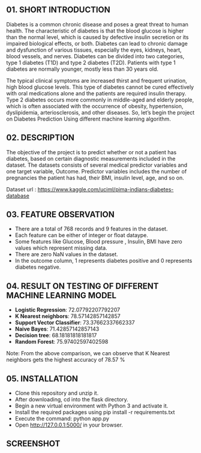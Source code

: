 ## 01. SHORT INTRODUCTION

Diabetes is a common chronic disease and poses a great threat to human health. The characteristic of diabetes is that the blood glucose is higher than the normal level, which is caused by defective insulin secretion or its impaired biological effects, or both. Diabetes can lead to chronic damage and dysfunction of various tissues, especially the eyes, kidneys, heart, blood vessels, and nerves. Diabetes can be divided into two categories, type 1 diabetes (T1D) and type 2 diabetes (T2D). Patients with type 1 diabetes are normally younger, mostly less than 30 years old.

The typical clinical symptoms are increased thirst and frequent urination, high blood glucose levels. This type of diabetes cannot be cured effectively with oral medications alone and the patients are required insulin therapy. Type 2 diabetes occurs more commonly in middle-aged and elderly people, which is often associated with the occurrence of obesity, hypertension, dyslipidemia, arteriosclerosis, and other diseases. So, let’s begin the project on Diabetes Prediction Using different machine learning algorithm.

## 02. DESCRIPTION

The objective of the project is to predict whether or not a patient has diabetes, based on certain diagnostic measurements included in the dataset. The datasets consists of several medical predictor variables and one target variable, Outcome. Predictor variables includes the number of pregnancies the patient has had, their BMI, insulin level, age, and so on.

Dataset url : https://www.kaggle.com/uciml/pima-indians-diabetes-database

## 03. FEATURE OBSERVATION

- There are a total of 768 records and 9 features in the dataset.
- Each feature can be either of integer or float dataype.
- Some features like Glucose, Blood pressure , Insulin, BMI have zero values which represent missing data.
- There are zero NaN values in the dataset.
- In the outcome column, 1 represents diabetes positive and 0 represents diabetes negative.

## 04. RESULT ON TESTING OF DIFFERENT MACHINE LEARNING MODEL

- **Logistic Regression**: 72.07792207792207
- **K Nearest neighbors**: 78.57142857142857
- **Support Vector Classifier**: 73.37662337662337
- **Naive Bayes**: 71.42857142857143
- **Decision tree**: 68.18181818181817
- **Random Forest**: 75.97402597402598

Note: From the above comparison, we can observe that K Nearest neighbors gets the highest accuracy of 78.57 %

## 05. INSTALLATION

- Clone this repository and unzip it.
- After downloading, cd into the flask directory.
- Begin a new virtual environment with Python 3 and activate it.
- Install the required packages using pip install -r requirements.txt
- Execute the command: python app.py
- Open http://127.0.0.1:5000/ in your browser.

## SCREENSHOT


